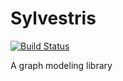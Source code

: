 

Sylvestris
===============

[![Build Status](https://travis-ci.org/janrain/sylvestris.svg?branch=master)](https://magnum.travis-ci.com/janrain/sylvestris)

A graph modeling library
